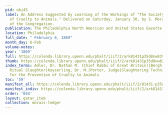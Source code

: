 ```yaml
---
pid: obj45
label: An Address Suggested by Learning of the Workings of "The Society for the Prevention
  of Cruelty to Animals." Delivered on Saturday, January 30, by S. Morais, Minister
  of the Congregation.
publication: The Philadelphia North American and United States Gazette
location: Philadelphia
full_date: " February 6, 1869"
month_day: 6-Feb
volume-notes:
year: '1869'
full: https://colenda.library.upenn.edu/phalt/iiif/2/ark81431p35d8nw83%2FSHA256E-s8180730--8cc5136eb3367b5107315a6c258ab3d4e61286ab1025a9b0816d82bef01f1436.jpeg/full/3500,/0/default.jpg
thumb: https://colenda.library.upenn.edu/phalt/iiif/2/ark81431p35d8nw83%2FSHA256E-s8180730--8cc5136eb3367b5107315a6c258ab3d4e61286ab1025a9b0816d82bef01f1436.jpeg/full/!200,200/0/default.jpg
index_terms: Adler, Dr. Nathan M. (Chief Rabbi of Great Britain)|Bergh, Henry|and
  Ritual Slaughter|Kayserling, Dr. M.|Porter, Judge|Slaughtering Techniques|Society
  for the Prevention of Cruelty to Animals
toc: '59'
manifest_all: https://colenda.library.upenn.edu/phalt/iiif/2/81431-p35d8nw83/manifest
manifest_indiv: https://colenda.library.upenn.edu/phalt/iiif/2/ark81431p35d8nw83%2FSHA256E-s8180730--8cc5136eb3367b5107315a6c258ab3d4e61286ab1025a9b0816d82bef01f1436.jpeg
order: '044'
layout: qatar_item
collection: morais-ledger
---
```

